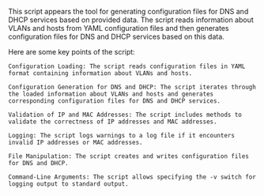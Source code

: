 This script appears the tool for generating configuration files for DNS and DHCP services based on provided data. The script reads information 
about VLANs and hosts from YAML configuration files and then generates configuration files for DNS and DHCP services based on this data.

Here are some key points of the script:

    Configuration Loading: The script reads configuration files in YAML format containing information about VLANs and hosts.

    Configuration Generation for DNS and DHCP: The script iterates through the loaded information about VLANs and hosts and generates corresponding configuration files for DNS and DHCP services.

    Validation of IP and MAC Addresses: The script includes methods to validate the correctness of IP addresses and MAC addresses.

    Logging: The script logs warnings to a log file if it encounters invalid IP addresses or MAC addresses.

    File Manipulation: The script creates and writes configuration files for DNS and DHCP.

    Command-Line Arguments: The script allows specifying the -v switch for logging output to standard output.
